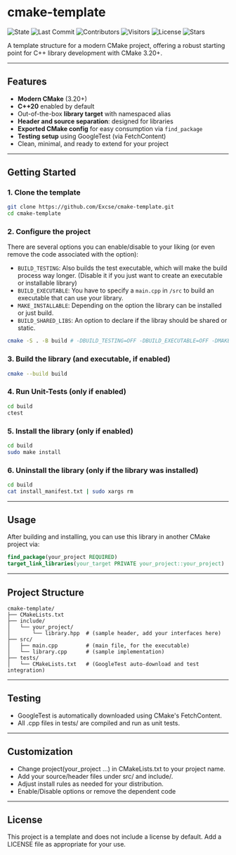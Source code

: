 # cmake-template

![State](https://img.shields.io/github/actions/workflow/status/Excse/cmake-template/cmake-single-platform.yml?style=flat&label=Build%2FTest)
![Last Commit](https://img.shields.io/github/last-commit/Excse/cmake-template?style=flat&label=Last%20Commit)
![Contributors](https://img.shields.io/github/contributors/Excse/cmake-template?style=flat&label=Contributors)
![Visitors](https://api.visitorbadge.io/api/visitors?path=https%3A%2F%2Fgithub.com%2FExcse%2Fcmake-template&label=Repository%20Visits&countColor=%232ccce4&style=flat&labelStyle=none)
![License](https://img.shields.io/github/license/Excse/cmake-template?style=flat&label=License)
![Stars](https://img.shields.io/github/stars/Excse/cmake-template)

A template structure for a modern CMake project, offering a robust starting point for C++ library development with CMake 3.20+.

---

## Features

- **Modern CMake** (3.20+)
- **C++20** enabled by default
- Out-of-the-box **library target** with namespaced alias
- **Header and source separation**: designed for libraries
- **Exported CMake config** for easy consumption via `find_package`
- **Testing setup** using GoogleTest (via FetchContent)
- Clean, minimal, and ready to extend for your project

---

## Getting Started

### 1. Clone the template

```sh
git clone https://github.com/Excse/cmake-template.git
cd cmake-template
````

### 2. Configure the project
There are several options you can enable/disable to your liking (or even remove the code associated with the option):
 - ``BUILD_TESTING``: Also builds the test executable, which will make the build process way longer. (Disable it if you just want to create an executable or installable library)
 - ``BUILD_EXECUTABLE``: You have to specify a ``main.cpp`` in ``/src`` to build an executable that can use your library.
 - ``MAKE_INSTALLABLE``: Depending on the option the library can be installed or just build.
 - ``BUILD_SHARED_LIBS``: An option to declare if the libray should be shared or static.


```sh
cmake -S . -B build # -DBUILD_TESTING=OFF -DBUILD_EXECUTABLE=OFF -DMAKE_INSTALLABLE=OFF -DBUILD_SHARED_LIBS=OFF
````

### 3. Build the library (and executable, if enabled)

```sh
cmake --build build
````

### 4. Run Unit-Tests (only if enabled)

```sh
cd build
ctest
````

### 5. Install the library (only if enabled)

```sh
cd build
sudo make install
````

### 6. Uninstall the library (only if the library was installed)

```sh
cd build
cat install_manifest.txt | sudo xargs rm
```

---

## Usage
After building and installing, you can use this library in another CMake project via:

```cmake
find_package(your_project REQUIRED)
target_link_libraries(your_target PRIVATE your_project::your_project)
```

---

## Project Structure

```code
cmake-template/
├── CMakeLists.txt
├── include/
│   └── your_project/
│       └── library.hpp  # (sample header, add your interfaces here)
├── src/
│   ├── main.cpp         # (main file, for the executable)
│   └── library.cpp      # (sample implementation)
├── tests/
│   └── CMakeLists.txt   # (GoogleTest auto-download and test integration)
```

---

## Testing
 - GoogleTest is automatically downloaded using CMake's FetchContent.
 - All .cpp files in tests/ are compiled and run as unit tests.

--- 

## Customization
 - Change project(your_project ...) in CMakeLists.txt to your project name.
 - Add your source/header files under src/ and include/.
 - Adjust install rules as needed for your distribution.
 - Enable/Disable options or remove the dependent code

---

## License
This project is a template and does not include a license by default. Add a LICENSE file as appropriate for your use.
